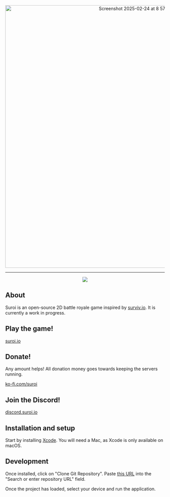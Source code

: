 <div align="center">
  <img width="831" alt="Screenshot 2025-02-24 at 8 57 40 PM" src="https://github.com/user-attachments/assets/0377455f-d26d-442d-8013-5ffb14e21194" />
  <hr>
</div>


<div align="center">
  <img src="https://img.shields.io/badge/Swift-F05138?style=for-the-badge&logo=Swift&logoColor=white">
</div>

## About
Suroi is an open-source 2D battle royale game inspired by [surviv.io](https://survivio.fandom.com/wiki/Surviv.io_Wiki). It is currently a work in progress.

## Play the game!
[suroi.io](https://suroi.io)

## Donate!
Any amount helps! All donation money goes towards keeping the servers running.

[ko-fi.com/suroi](https://ko-fi.com/suroi)

## Join the Discord!
[discord.suroi.io](https://discord.suroi.io)

## Installation and setup
Start by installing [Xcode](https://developer.apple.com/xcode/). You will need a Mac, as Xcode is only available on macOS.

## Development
Once installed, click on "Clone Git Repository". Paste [this URL](https://github.com/HasangerGames/suroi-ios.git) into the "Search or enter repository URL" field.

Once the project has loaded, select your device and run the application.
